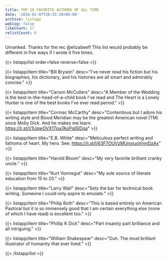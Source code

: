 ```yaml
---
title: TOP 10 FAVORITE AUTHORS OF ALL TIME
date: '2016-01-07T20:35:10+00:00'
archive: listapp
weblog: false
likeCount: 17
relistCount: 0
---
```


Unranked. Thanks for the rec @elizabeef! This list would probably be different in five ways if I wrote it five times.

<!--more-->

{{< listapp/list order=false reverse=false >}}

   {{< listapp/item title="Bill Bryson"
      desc="I've never read his fiction but his biographies, his dictionary, and his histories are all smart and admirably concise." >}}

   {{< listapp/item title="Carson McCullers"
      desc="A Member of the Wedding is the best in-the-head-of-a-child book I've read and The Heart is a Lonely Hunter is one of the best books I've ever read period." >}}

   {{< listapp/item title="Cormac McCarthy"
      desc="Contentious but I adore his writing style and Blood Meridian may be the greatest American novel (TM) since Moby Dick. And he makes me learn: https://li.st/l/1UqwOVX1Tpa7AoPqjSIDqa" >}}

   {{< listapp/item title="E.B. White"
      desc="Meticulous perfect writing and fathoms of heart. My hero. See: https://li.st/l/63F7OUVzMUnxiuoVnmDzAx" >}}

   {{< listapp/item title="Harold Bloom"
      desc="My very favorite brilliant cranky uncle." >}}

   {{< listapp/item title="Kurt Vonnegut"
      desc="My sole source of literate education from 15 to 20." >}}

   {{< listapp/item title="Larry Wall"
      desc="Sets the bar for technical book writing. Someone I could only aspire to emulate." >}}

   {{< listapp/item title="Philip Roth"
      desc="This is based entirely on American Pastoral but it is so immensely good that I am certain everything else (none of which I have read) is excellent too." >}}

   {{< listapp/item title="Phillip K Dick"
      desc="Part insanity part brilliance and all intriguing." >}}

   {{< listapp/item title="William Shakespear"
      desc="Duh. The most brilliant illustrator of humanity that ever lived." >}}

{{< /listapp/list >}}
